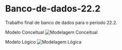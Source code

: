 # Banco-de-dados-22.2
Trabalho final de banco de dados para o período 22.2.

Modelo Conceitual
![Modelagem Conceitual](https://user-images.githubusercontent.com/83502847/206318211-62d8eb5f-9362-470e-88fd-6f7de2aeb9f6.jpg)


Modelo Lógico
![Modelagem Lógica](https://user-images.githubusercontent.com/83502847/206318213-aa3c5536-b73c-480d-9297-912f9c3b3fad.jpg)
